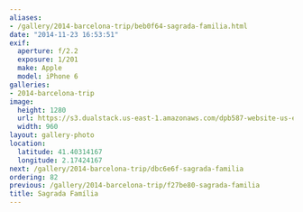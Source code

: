 ```yaml
---
aliases:
- /gallery/2014-barcelona-trip/beb0f64-sagrada-familia.html
date: "2014-11-23 16:53:51"
exif:
  aperture: f/2.2
  exposure: 1/201
  make: Apple
  model: iPhone 6
galleries:
- 2014-barcelona-trip
image:
  height: 1280
  url: https://s3.dualstack.us-east-1.amazonaws.com/dpb587-website-us-east-1/asset/gallery/2014-barcelona-trip/beb0f64-sagrada-familia~1280.jpg
  width: 960
layout: gallery-photo
location:
  latitude: 41.40314167
  longitude: 2.17424167
next: /gallery/2014-barcelona-trip/dbc6e6f-sagrada-familia
ordering: 82
previous: /gallery/2014-barcelona-trip/f27be80-sagrada-familia
title: Sagrada Família
---
```

